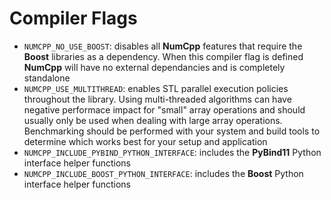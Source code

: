 # Compiler Flags

* `NUMCPP_NO_USE_BOOST`: disables all **NumCpp** features that require the **Boost** libraries as a dependency.  When this compiler flag is defined **NumCpp** will have no external dependancies and is completely standalone
* `NUMCPP_USE_MULTITHREAD`: enables STL parallel execution policies throughout the library.  Using multi-threaded algorithms can have negative performace impact for "small" array operations and should usually only be used when dealing with large array operations.  Benchmarking should be performed with your system and build tools to determine which works best for your setup and application
* `NUMCPP_INCLUDE_PYBIND_PYTHON_INTERFACE`: includes the **PyBind11** Python interface helper functions
* `NUMCPP_INCLUDE_BOOST_PYTHON_INTERFACE`: includes the **Boost** Python interface helper functions
